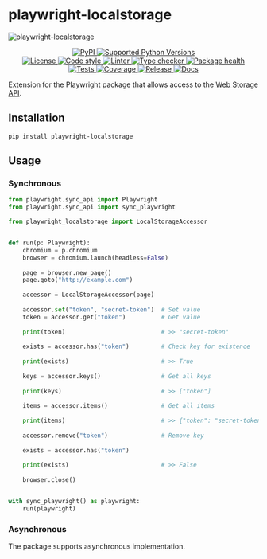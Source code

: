 # playwright-localstorage

<!-- markdownlint-disable -->
![playwright-localstorage](https://socialify.git.ci/swimmwatch/playwright-localstorage/image?description=1&font=Raleway&language=1&name=1&owner=1&pattern=Brick%20Wall&theme=Dark)

<div align="center">
  <p>
    <a href="https://pypi.org/project/playwright-localstorage">
        <img src="https://img.shields.io/pypi/v/playwright-localstorage.svg" alt="PyPI">
    </a>
    <a href="pyproject.toml">
        <img src="https://img.shields.io/pypi/pyversions/playwright-localstorage" alt="Supported Python Versions">
    </a>
    <br/>
    <a href="LICENSE">
        <img src="https://img.shields.io/github/license/swimmwatch/playwright-localstorage" alt="License">
    </a>
    <a href="https://github.com/ambv/black">
        <img src="https://img.shields.io/badge/code%20style-black-black" alt="Code style">
    </a>
    <a href="https://github.com/pycqa/flake8">
        <img src="https://img.shields.io/badge/lint-flake8-black" alt="Linter">
    </a>
    <a href="https://github.com/python/mypy">
        <img src="https://img.shields.io/badge/type%20checker-mypy-black" alt="Type checker">
    </a>
    <a href="https://snyk.io/advisor/python/playwright-localstorage">
        <img src="https://snyk.io/advisor/python/playwright-localstorage/badge.svg" alt="Package health">
    </a>
    <br/>
    <a href="https://github.com/swimmwatch/playwright-localstorage/actions/workflows/python-check.yml">
        <img src="https://github.com/swimmwatch/playwright-localstorage/actions/workflows/python-check.yml/badge.svg" alt="Tests">
    </a>
    <a href="https://codecov.io/gh/swimmwatch/playwright-localstorage" target="_blank">
        <img src="https://codecov.io/gh/swimmwatch/playwright-localstorage/branch/master/graph/badge.svg" alt="Coverage">
    </a>
    <a href="https://github.com/swimmwatch/playwright-localstorage/actions/workflows/release.yml">
        <img src="https://github.com/swimmwatch/playwright-localstorage/actions/workflows/release.yml/badge.svg" alt="Release">
    </a>
    <a href="https://github.com/swimmwatch/playwright-localstorage/actions/workflows/docs.yml">
        <img src="https://github.com/swimmwatch/playwright-localstorage/actions/workflows/docs.yml/badge.svg" alt="Docs">
    </a>
  </p>
</div>
<!-- markdownlint-enable -->

Extension for the Playwright package 
that allows access to the [Web Storage API](https://developer.mozilla.org/en-US/docs/Web/API/Web_Storage_API).

## Installation

```shell
pip install playwright-localstorage
```

## Usage

### Synchronous

```python
from playwright.sync_api import Playwright
from playwright.sync_api import sync_playwright

from playwright_localstorage import LocalStorageAccessor


def run(p: Playwright):
    chromium = p.chromium
    browser = chromium.launch(headless=False)
    
    page = browser.new_page()
    page.goto("http://example.com")
    
    accessor = LocalStorageAccessor(page)
    
    accessor.set("token", "secret-token")  # Set value
    token = accessor.get("token")          # Get value
    
    print(token)                           # >> "secret-token"
    
    exists = accessor.has("token")         # Check key for existence
    
    print(exists)                          # >> True
    
    keys = accessor.keys()                 # Get all keys
    
    print(keys)                            # >> ["token"]
    
    items = accessor.items()               # Get all items
    
    print(items)                           # >> {"token": "secret-token"}
    
    accessor.remove("token")               # Remove key
    
    exists = accessor.has("token")
    
    print(exists)                          # >> False
    
    browser.close()


with sync_playwright() as playwright:
    run(playwright)

```

### Asynchronous

The package supports asynchronous implementation.
